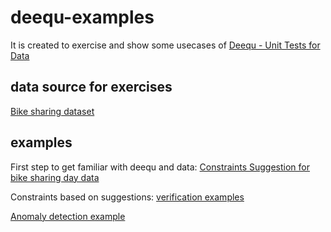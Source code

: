 # deequ-examples

It is created to exercise and show some usecases of [Deequ - Unit Tests for Data](https://github.com/awslabs/deequ) 

## data source for exercises

[Bike sharing dataset](https://archive.ics.uci.edu/ml/datasets/bike+sharing+dataset#)

## examples

First step to get familiar with deequ and data:
[Constraints Suggestion for bike sharing day data](src/main/scala/com/dd/deequ/example/day/constraint_suggestions.md)

Constraints based on suggestions:
[verification examples](src/main/scala/com/dd/deequ/example/day/verify_data.md)

[Anomaly detection example](src/main/scala/com/dd/deequ/example/day/anomaly_detection.md)